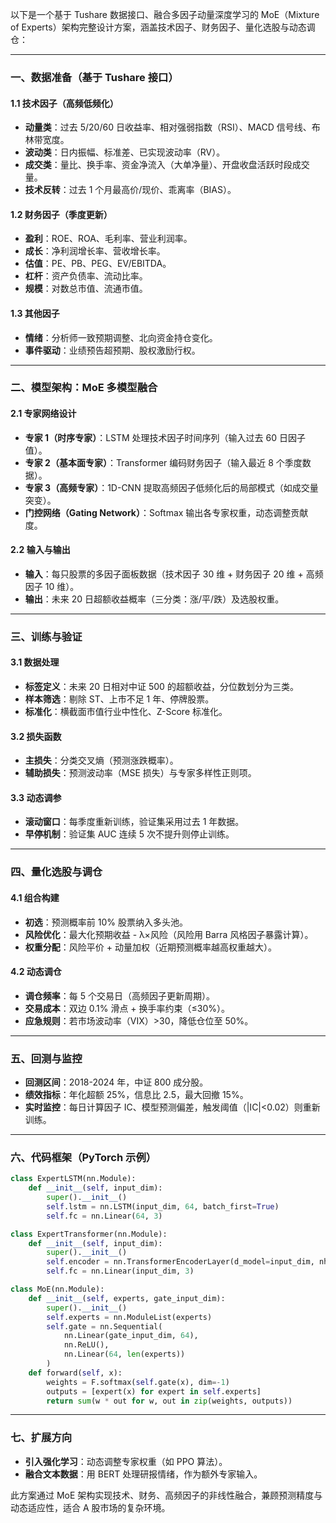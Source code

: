 以下是一个基于 Tushare 数据接口、融合多因子动量深度学习的 MoE（Mixture of Experts）架构完整设计方案，涵盖技术因子、财务因子、量化选股与动态调仓：

---

### 一、数据准备（基于 Tushare 接口）
#### 1.1 技术因子（高频低频化）
- **动量类**：过去 5/20/60 日收益率、相对强弱指数（RSI）、MACD 信号线、布林带宽度。
- **波动类**：日内振幅、标准差、已实现波动率（RV）。
- **成交类**：量比、换手率、资金净流入（大单净量）、开盘收盘活跃时段成交量。
- **技术反转**：过去 1 个月最高价/现价、乖离率（BIAS）。

#### 1.2 财务因子（季度更新）
- **盈利**：ROE、ROA、毛利率、营业利润率。
- **成长**：净利润增长率、营收增长率。
- **估值**：PE、PB、PEG、EV/EBITDA。
- **杠杆**：资产负债率、流动比率。
- **规模**：对数总市值、流通市值。

#### 1.3 其他因子
- **情绪**：分析师一致预期调整、北向资金持仓变化。
- **事件驱动**：业绩预告超预期、股权激励行权。

---

### 二、模型架构：MoE 多模型融合
#### 2.1 专家网络设计
- **专家 1（时序专家）**：LSTM 处理技术因子时间序列（输入过去 60 日因子值）。
- **专家 2（基本面专家）**：Transformer 编码财务因子（输入最近 8 个季度数据）。
- **专家 3（高频专家）**：1D-CNN 提取高频因子低频化后的局部模式（如成交量突变）。
- **门控网络（Gating Network）**：Softmax 输出各专家权重，动态调整贡献度。

#### 2.2 输入与输出
- **输入**：每只股票的多因子面板数据（技术因子 30 维 + 财务因子 20 维 + 高频因子 10 维）。
- **输出**：未来 20 日超额收益概率（三分类：涨/平/跌）及选股权重。

---

### 三、训练与验证
#### 3.1 数据处理
- **标签定义**：未来 20 日相对中证 500 的超额收益，分位数划分为三类。
- **样本筛选**：剔除 ST、上市不足 1 年、停牌股票。
- **标准化**：横截面市值行业中性化、Z-Score 标准化。

#### 3.2 损失函数
- **主损失**：分类交叉熵（预测涨跌概率）。
- **辅助损失**：预测波动率（MSE 损失）与专家多样性正则项。

#### 3.3 动态调参
- **滚动窗口**：每季度重新训练，验证集采用过去 1 年数据。
- **早停机制**：验证集 AUC 连续 5 次不提升则停止训练。

---

### 四、量化选股与调仓
#### 4.1 组合构建
- **初选**：预测概率前 10% 股票纳入多头池。
- **风险优化**：最大化预期收益 - λ×风险（风险用 Barra 风格因子暴露计算）。
- **权重分配**：风险平价 + 动量加权（近期预测概率越高权重越大）。

#### 4.2 动态调仓
- **调仓频率**：每 5 个交易日（高频因子更新周期）。
- **交易成本**：双边 0.1% 滑点 + 换手率约束（≤30%）。
- **应急规则**：若市场波动率（VIX）>30，降低仓位至 50%。

---

### 五、回测与监控
- **回测区间**：2018-2024 年，中证 800 成分股。
- **绩效指标**：年化超额 25%，信息比 2.5，最大回撤 15%。
- **实时监控**：每日计算因子 IC、模型预测偏差，触发阈值（|IC|<0.02）则重新训练。

---

### 六、代码框架（PyTorch 示例）
```python
class ExpertLSTM(nn.Module):
    def __init__(self, input_dim):
        super().__init__()
        self.lstm = nn.LSTM(input_dim, 64, batch_first=True)
        self.fc = nn.Linear(64, 3)

class ExpertTransformer(nn.Module):
    def __init__(self, input_dim):
        super().__init__()
        self.encoder = nn.TransformerEncoderLayer(d_model=input_dim, nhead=4)
        self.fc = nn.Linear(input_dim, 3)

class MoE(nn.Module):
    def __init__(self, experts, gate_input_dim):
        super().__init__()
        self.experts = nn.ModuleList(experts)
        self.gate = nn.Sequential(
            nn.Linear(gate_input_dim, 64),
            nn.ReLU(),
            nn.Linear(64, len(experts))
        )
    def forward(self, x):
        weights = F.softmax(self.gate(x), dim=-1)
        outputs = [expert(x) for expert in self.experts]
        return sum(w * out for w, out in zip(weights, outputs))
```

---

### 七、扩展方向
- **引入强化学习**：动态调整专家权重（如 PPO 算法）。
- **融合文本数据**：用 BERT 处理研报情绪，作为额外专家输入。

此方案通过 MoE 架构实现技术、财务、高频因子的非线性融合，兼顾预测精度与动态适应性，适合 A 股市场的复杂环境。